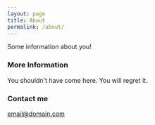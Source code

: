 ```yaml
---
layout: page
title: About
permalink: /about/
---
```


Some information about you!

### More Information

You shouldn't have come here. You will regret it.

### Contact me

[email@domain.com](mailto:email@domain.com)
